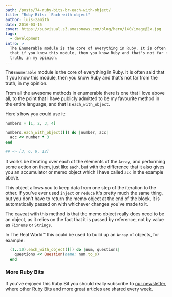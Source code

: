 ```yaml
---
path: /posts/74-ruby-bits-br-each-with-object/
title: "Ruby Bits:  Each with object"
author: luis-zamith
date: 2016-03-15
cover: https://subvisual.s3.amazonaws.com/blog/hero/140/image@2x.jpg
tags:
  - development
intro: >
  The Enumerable module is the core of everything in Ruby. It is often said
  that if you know this module, then you know Ruby and that's not far from the
  truth, in my opinion.
---
```


The`Enumerable` module is the core of everything in Ruby. It is often said that
if you know this module, then you know Ruby and that's not far from the truth, in my opinion.

From all the awesome methods in enumerable there is one that I love above all,
to the point that I have publicly admitted to be my favourite method in the
entire language, and that is `each_with_object`.

Here's how you could use it:

```ruby
numbers = [1, 2, 3, 4]

numbers.each_with_object([]) do |number, acc|
  acc << number * 3
end

## => [3, 6, 9, 12]
```

It works be iterating over each of the elements of the `Array`, and performing
some action on them, just like `each`, but with the difference that it also
gives you an accumulator or memo object which I have called `acc` in the example
above.

This object allows you to keep data from one step of the iteration to the other.
If you've ever used `inject` or `reduce` it's pretty much the same thing, but
you don't have to return the memo object at the end of the block, it is
automatically passed on with whichever changes you've made to it.

The caveat with this method is that the memo object really does need to be an
object, as it relies on the fact that it is passed by reference, not by value as
`Fixnum`s or `String`s.

In The Real World™ this could be used to build up an `Array` of objects, for
example:

```ruby
  (1..10).each_with_object([]) do |num, questions|
    questions << Question(name: num.to_s)
  end
```

### More Ruby Bits

If you've enjoyed this Ruby Bit you should really subscribe to [our
newsletter](https://subvisual.co/newsletter/), where other Ruby Bits and
more great articles are shared every week.

